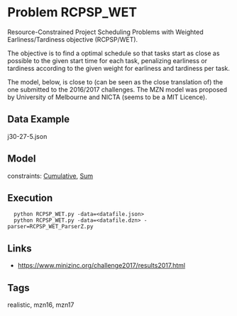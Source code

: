 # Problem RCPSP_WET

Resource-Constrained Project Scheduling Problems with Weighted Earliness/Tardiness objective (RCPSP/WET).

The objective is to find a optimal schedule so that tasks start as close as possible to
the given start time for each task, penalizing earliness or tardiness according to
the given weight for earliness and tardiness per task.

The model, below, is close to (can be seen as the close translation of) the one submitted to the 2016/2017 challenges.
The MZN model was proposed by University of Melbourne and NICTA (seems to be a MIT Licence).

## Data Example
  j30-27-5.json

## Model
  constraints: [Cumulative](http://pycsp.org/documentation/constraints/Cumulative), [Sum](http://pycsp.org/documentation/constraints/Sum)

## Execution
```
  python RCPSP_WET.py -data=<datafile.json>
  python RCPSP_WET.py -data=<datafile.dzn> -parser=RCPSP_WET_ParserZ.py
```

## Links
  - https://www.minizinc.org/challenge2017/results2017.html

## Tags
  realistic, mzn16, mzn17
